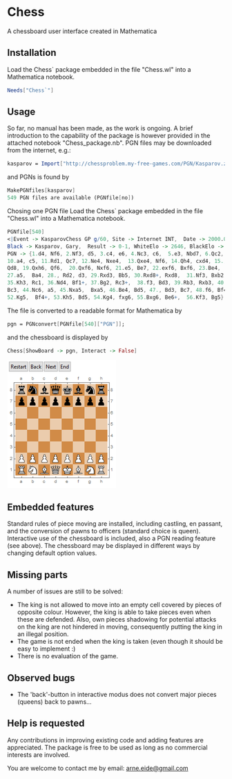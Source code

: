 # Chess
A chessboard user interface created in Mathematica

## Installation
Load the Chess` package embedded in the file "Chess.wl" into a Mathematica notebook.
```mathematica
Needs["Chess`"]
```
## Usage
So far, no manual has been made, as the work is ongoing. A brief introduction to the capability of the package is however provided in the attached notebook "Chess_package.nb".
PGN files may be downloaded from the internet, e.g.:
```mathematica
kasparov = Import["http://chessproblem.my-free-games.com/PGN/Kasparov.zip", "*.pgn"][[1]];
```
and PGNs is found by
```mathematica
MakePGNfiles[kasparov]
549 PGN files are available (PGNfile[no])
```
Chosing one PGN file
Load the Chess` package embedded in the file "Chess.wl" into a Mathematica notebook.
```mathematica
PGNfile[540]
<|Event -> KasparovChess GP g/60, Site -> Internet INT,  Date -> 2000.02.13, Round -> 2.2, White -> Van Wely, Loek, 
Black -> Kasparov, Gary,  Result -> 0-1, WhiteElo -> 2646, BlackElo -> 2851,  ECO -> D46k, EventDate -> 2000.02.09,  
PGN -> {1.d4, Nf6, 2.Nf3, d5, 3.c4, e6, 4.Nc3, c6,  5.e3, Nbd7, 6.Qc2, Bd6, 7.Bd3, O-O, 8.O-O, dxc4,  9.Bxc4, a6, 
10.a4, c5, 11.Rd1, Qc7, 12.Ne4, Nxe4,  13.Qxe4, Nf6, 14.Qh4, cxd4, 15., Bd3, h6, 16.e4,  Nd7, 17.Bxh6, gxh6, 18.Rac1, 
Qd8, 19.Qxh6, Qf6,  20.Qxf6, Nxf6, 21.e5, Be7, 22.exf6, Bxf6, 23.Be4,  Rd8, 24.g4, Rb8, 25.g5, Bh8, 26.Ne1, Bd7, 
27.a5,  Ba4, 28., Rd2, d3, 29.Rxd3, Bb5, 30.Rxd8+, Rxd8,  31.Nf3, Bxb2, 32.Rc7, Ba3, 33.Rxb7, Rd1+, 34., Kg2, Bd6, 
35.Kh3, Rc1, 36.Nd4, Bf1+, 37.Bg2, Rc3+,  38.f3, Bd3, 39.Rb3, Rxb3, 40.Nxb3, Bb4, 41.f4, Bc4, 42.Nd4, Bxa5, 43.f5, 
Bc3, 44.Nc6, a5, 45.Nxa5,  Bxa5, 46.Be4, Bd5, 47., Bd3, Bc7, 48.f6, Bf4,  49.Kg4, Bxh2, 50.g6, e5, 51.Kf5, Be6+, 
52.Kg5,  Bf4+, 53.Kh5, Bd5, 54.Kg4, fxg6, 55.Bxg6, Be6+,  56.Kf3, Bg5}|>
```
The file is converted to a readable format for Mathematica by
```mathematica
pgn = PGNconvert[PGNfile[540]["PGN"]];
```
and the chessboard is displayed by
```mathematica
Chess[ShowBoard -> pgn, Interact -> False]
```
![example1](Graphics/chess1.png)

## Embedded features
Standard rules of piece moving are installed, including castling, en passant, and the conversion of pawns to officers (standard choice is queen).
Interactive use of the chessboard is included, also a PGN reading feature (see above). The chessboard may be displayed in different ways by changing default option values.

## Missing parts
A number of issues are still to be solved:

- The king is not allowed to move into an empty cell covered by pieces of opposite colour. However, the king is able to take pieces even when these are defended. Also, own pieces shadowing for potential attacks on the king are not hindered in moving, consequently putting the king in an illegal position.
- The game is not ended when the king is taken (even though it should be easy to implement :)
- There is no evaluation of the game.

## Observed bugs
- The 'back'-button in interactive modus does not convert major pieces (queens) back to pawns...

## Help is requested
Any contributions in improving existing code and adding features are appreciated. The package is free to be used as long as no commercial interests are involved.

You are welcome to contact me by email: arne.eide@gmail.com
